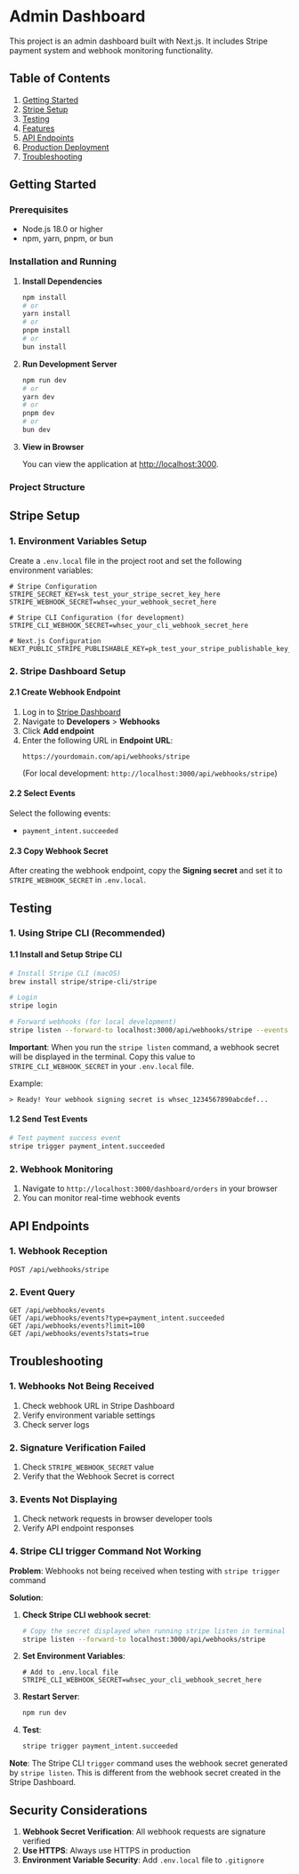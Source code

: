 # Admin Dashboard

This project is an admin dashboard built with Next.js. It includes Stripe payment system and webhook monitoring functionality.

## Table of Contents

1. [Getting Started](#getting-started)
2. [Stripe Setup](#stripe-setup)
3. [Testing](#testing)
4. [Features](#features)
5. [API Endpoints](#api-endpoints)
6. [Production Deployment](#production-deployment)
7. [Troubleshooting](#troubleshooting)

## Getting Started

### Prerequisites

- Node.js 18.0 or higher
- npm, yarn, pnpm, or bun

### Installation and Running

1. **Install Dependencies**

   ```bash
   npm install
   # or
   yarn install
   # or
   pnpm install
   # or
   bun install
   ```

2. **Run Development Server**

   ```bash
   npm run dev
   # or
   yarn dev
   # or
   pnpm dev
   # or
   bun dev
   ```

3. **View in Browser**

   You can view the application at [http://localhost:3000](http://localhost:3000).

### Project Structure

## Stripe Setup

### 1. Environment Variables Setup

Create a `.env.local` file in the project root and set the following environment variables:

```env
# Stripe Configuration
STRIPE_SECRET_KEY=sk_test_your_stripe_secret_key_here
STRIPE_WEBHOOK_SECRET=whsec_your_webhook_secret_here

# Stripe CLI Configuration (for development)
STRIPE_CLI_WEBHOOK_SECRET=whsec_your_cli_webhook_secret_here

# Next.js Configuration
NEXT_PUBLIC_STRIPE_PUBLISHABLE_KEY=pk_test_your_stripe_publishable_key_here
```

### 2. Stripe Dashboard Setup

#### 2.1 Create Webhook Endpoint

1. Log in to [Stripe Dashboard](https://dashboard.stripe.com)
2. Navigate to **Developers** > **Webhooks**
3. Click **Add endpoint**
4. Enter the following URL in **Endpoint URL**:
   ```
   https://yourdomain.com/api/webhooks/stripe
   ```
   (For local development: `http://localhost:3000/api/webhooks/stripe`)

#### 2.2 Select Events

Select the following events:

- `payment_intent.succeeded`

#### 2.3 Copy Webhook Secret

After creating the webhook endpoint, copy the **Signing secret** and set it to `STRIPE_WEBHOOK_SECRET` in `.env.local`.

## Testing

### 1. Using Stripe CLI (Recommended)

#### 1.1 Install and Setup Stripe CLI

```bash
# Install Stripe CLI (macOS)
brew install stripe/stripe-cli/stripe

# Login
stripe login

# Forward webhooks (for local development)
stripe listen --forward-to localhost:3000/api/webhooks/stripe --events payment_intent.succeeded
```

**Important**: When you run the `stripe listen` command, a webhook secret will be displayed in the terminal. Copy this value to `STRIPE_CLI_WEBHOOK_SECRET` in your `.env.local` file.

Example:

```
> Ready! Your webhook signing secret is whsec_1234567890abcdef...
```

#### 1.2 Send Test Events

```bash
# Test payment success event
stripe trigger payment_intent.succeeded

```

### 2. Webhook Monitoring

1. Navigate to `http://localhost:3000/dashboard/orders` in your browser
2. You can monitor real-time webhook events

## API Endpoints

### 1. Webhook Reception

```
POST /api/webhooks/stripe
```

### 2. Event Query

```
GET /api/webhooks/events
GET /api/webhooks/events?type=payment_intent.succeeded
GET /api/webhooks/events?limit=100
GET /api/webhooks/events?stats=true
```

## Troubleshooting

### 1. Webhooks Not Being Received

1. Check webhook URL in Stripe Dashboard
2. Verify environment variable settings
3. Check server logs

### 2. Signature Verification Failed

1. Check `STRIPE_WEBHOOK_SECRET` value
2. Verify that the Webhook Secret is correct

### 3. Events Not Displaying

1. Check network requests in browser developer tools
2. Verify API endpoint responses

### 4. Stripe CLI trigger Command Not Working

**Problem**: Webhooks not being received when testing with `stripe trigger` command

**Solution**:

1. **Check Stripe CLI webhook secret**:

   ```bash
   # Copy the secret displayed when running stripe listen in terminal
   stripe listen --forward-to localhost:3000/api/webhooks/stripe
   ```

2. **Set Environment Variables**:

   ```env
   # Add to .env.local file
   STRIPE_CLI_WEBHOOK_SECRET=whsec_your_cli_webhook_secret_here
   ```

3. **Restart Server**:

   ```bash
   npm run dev
   ```

4. **Test**:
   ```bash
   stripe trigger payment_intent.succeeded
   ```

**Note**: The Stripe CLI `trigger` command uses the webhook secret generated by `stripe listen`. This is different from the webhook secret created in the Stripe Dashboard.

## Security Considerations

1. **Webhook Secret Verification**: All webhook requests are signature verified
2. **Use HTTPS**: Always use HTTPS in production
3. **Environment Variable Security**: Add `.env.local` file to `.gitignore`
